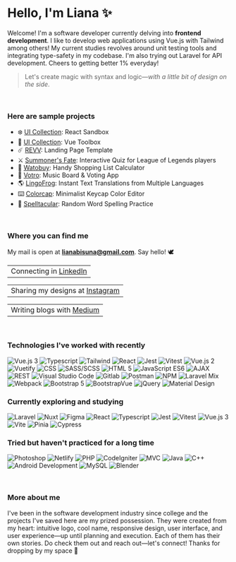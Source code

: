 # Hello, I'm Liana ✨

Welcome! I'm a software developer currently delving into **frontend development**. I like to develop web applications using Vue.js with Tailwind among others! My current studies revolves around unit testing tools and integrating type-safety in my codebase. I'm also trying out Laravel for API development. Cheers to getting better 1% everyday!

> Let's create magic with syntax and logic—<i>with a little bit of design on the side</i>.

<br>

### Here are sample projects
- ❄️ [UI Collection](https://vue-typescript-tailwind-toolbox.netlify.app): React Sandbox
- 🧁 [UI Collection](react-typescript-tailwind-toolbox.netlify.app): Vue Toolbox
- ☄️ [REVV](https://revv-template.netlify.app): Landing Page Template
- ⚔️ [Summoner's Fate](https://summoners-quiz.netlify.app): Interactive Quiz for League of Legends players
- 🧾 [Watobuy](https://watobuy.netlify.app): Handy Shopping List Calculator
- 🎵 [Votro](https://votro.netlify.app): Music Board & Voting App
- 🌎 [LingoFrog](https://lingofrog.netlify.app): Instant Text Translations from Multiple Languages
- ⌨️ [Colorcap](https://colorcap.netlify.app): Minimalist Keycap Color Editor
- 🦜 [Spelltacular](https://spelltacular.netlify.app): Random Word Spelling Practice

<br>

### Where you can find me

My mail is open at **lianabisuna@gmail.com**. Say hello! 🕊️

<table><tr><td>
    Connecting in <a href="https://linkedin.com/in/lianabisuna">LinkedIn</a>
</td></tr></table>

<table><tr><td>
    Sharing my designs at <a href="https://instagram.com/typecodr">Instagram</a>
</td></tr></table>

<table><tr><td>
    Writing blogs with <a href="https://medium.com/@lianabisuna">Medium</a>
</table>

<br>
    
### Technologies I've worked with recently
<p>
    <img alt="Vue.js 3" src="https://img.shields.io/badge/Vue-3-3EAF7C" />
    <img alt="Typescript" src="https://img.shields.io/badge/-Typescript-2F72BC" />
    <img alt="Tailwind" src="https://img.shields.io/badge/-Tailwind-07ADCA" />
    <img alt="React" src="https://img.shields.io/badge/-React-45b8d8" />
    <img alt="Jest" src="https://img.shields.io/badge/Jest-7E3653" />
    <img alt="Vitest" src="https://img.shields.io/badge/Vitest-F0BE2A" />
    <img alt="Vue.js 2" src="https://img.shields.io/badge/Vue-2-3EAF7C" />
    <img alt="Vuetify" src="https://img.shields.io/badge/-Vuetify-158FE9" />
    <img alt="CSS" src="https://img.shields.io/badge/-CSS-2449D8" />
    <img alt="SASS/SCSS" src="https://img.shields.io/badge/-SASS-C36291" />
    <img alt="HTML 5" src="https://img.shields.io/badge/HTML-5-D84924" />
    <img alt="JavaScript ES6" src="https://img.shields.io/badge/JavaScript-ES6-EAD41C" />
    <img alt="AJAX" src="https://img.shields.io/badge/-AJAX-454548" />
    <img alt="REST" src="https://img.shields.io/badge/-REST-454548" />
    <img alt="Visual Studio Code" src="https://img.shields.io/badge/-Visual Studio Code-3DA2E7" />
    <img alt="Gitlab" src="https://img.shields.io/badge/-Gitlab-EF6724" />
    <img alt="Postman" src="https://img.shields.io/badge/-Postman-F06632" />
    <img alt="NPM" src="https://img.shields.io/badge/-NPM-C13534" />
    <img alt="Laravel Mix" src="https://img.shields.io/badge/-Laravel Mix-254895" />
    <img alt="Webpack" src="https://img.shields.io/badge/-Webpack-1B72B6" />
    <img alt="Bootstrap 5" src="https://img.shields.io/badge/Bootstrap-5-3EAF7C" />
    <img alt="BootstrapVue" src="https://img.shields.io/badge/-BootstrapVue-3EAF7C" />
    <img alt="jQuery" src="https://img.shields.io/badge/-jQuery-454548" />
    <img alt="Material Design" src="https://img.shields.io/badge/-Material Design-454548" />
</p>

    
### Currently exploring and studying
<p>
    <img alt="Laravel" src="https://img.shields.io/badge/Laravel-F04235" />
    <img alt="Nuxt" src="https://img.shields.io/badge/Nuxt-08DD86" />
    <img alt="Figma" src="https://img.shields.io/badge/Figma-252525" />
    <img alt="React" src="https://img.shields.io/badge/-React-45b8d8" />
    <img alt="Typescript" src="https://img.shields.io/badge/-Typescript-2F72BC" />
    <img alt="Jest" src="https://img.shields.io/badge/Jest-7E3653" />
    <img alt="Vitest" src="https://img.shields.io/badge/Vitest-F0BE2A" />
    <img alt="Vue.js 3" src="https://img.shields.io/badge/Vue-3-3EAF7C" />
    <img alt="Vite" src="https://img.shields.io/badge/-Vite-9A66F2" />
    <img alt="Pinia" src="https://img.shields.io/badge/-Pinia-FFE267" />
    <img alt="Cypress" src="https://img.shields.io/badge/-Cypress-454548" />
 </p>

    
### Tried but haven't practiced for a long time
<p>
    <img alt="Photoshop" src="https://img.shields.io/badge/-Photoshop-001C33" />
    <img alt="Netlify" src="https://img.shields.io/badge/-Netlify-454548" />
    <img alt="PHP" src="https://img.shields.io/badge/-PHP-454548" />
    <img alt="CodeIgniter" src="https://img.shields.io/badge/-CodeIgniter-454548" />
    <img alt="MVC" src="https://img.shields.io/badge/-MVC-454548" />
    <img alt="Java" src="https://img.shields.io/badge/-Java-454548" />
    <img alt="C++" src="https://img.shields.io/badge/-C++-454548" />
    <img alt="Android Development" src="https://img.shields.io/badge/-Android Development-454548" />
    <img alt="MySQL" src="https://img.shields.io/badge/-MySQL-454548" />
    <img alt="Blender" src="https://img.shields.io/badge/-Blender-454548" />
</p>

<br>
    
### More about me
I've been in the software development industry since college and the projects I've saved here are my prized possession. They were created from my heart: intuitive logo, cool name, responsive design, user interface, and user experience—up until planning and execution. Each of them has their own stories. Do check them out and reach out—let's connect! Thanks for dropping by my space 👋
